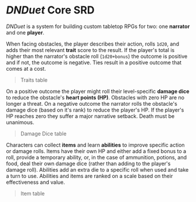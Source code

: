 # *DNDuet* Core SRD
*DNDuet* is a system for building custom tabletop RPGs for two: one **narrator** and one **player**.

When facing obstacles, the player describes their action, rolls `1d20`, and adds their most relevant **trait** score to the result. If the player's total is higher than the narrator's obstacle roll (`1d20+bonus`) the outcome is positive and if not, the outcome is negative. Ties result in a positive outcome that comes at a cost.

> Traits table

On a positive outcome the player might roll their level-specific **damage dice** to reduce the obstacle's **heart points (HP)**. Obstacles with zero HP are no longer a threat. On a negative outcome the narrator rolls the obstacle's damage dice (based on it's rank) to reduce the player's HP. If the player's HP reaches zero they suffer a major narrative setback. Death must be unanimous.

> Damage Dice table

Characters can collect **items** and learn **abilities** to improve specific action or damage rolls. Items have their own HP and either add a fixed bonus to a roll, provide a temporary ability, or, in the case of ammunition, potions, and food, deal their own damage dice (rather than adding to the player's damage roll). Abilities add an extra die to a specific roll when used and take a turn to use. Abilities and items are ranked on a scale based on their effectiveness and value.

> Item table

